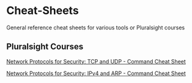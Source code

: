 # Cheat-Sheets
General reference cheat sheets for various tools or Pluralsight courses

## Pluralsight Courses

[Network Protocols for Security: TCP and UDP - Command Cheat Sheet](/Pluralsight%20Course%20Cheat%20Sheets/Network%20Protocols%20for%20Security%20-%20TCP%20and%20UDP%20-%20Command%20Cheat%20Sheet.md)

[Network Protocols for Security: IPv4 and ARP - Command Cheat Sheet](/Pluralsight%20Course%20Cheat%20Sheets/Network%20Protocols%20for%20Security%20-%20IPv4%20and%20ARP%20-%20Command%20Cheat%20Sheet)
